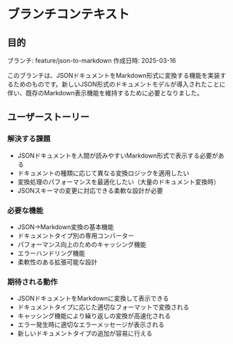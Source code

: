 # ブランチコンテキスト

## 目的

ブランチ: feature/json-to-markdown
作成日時: 2025-03-16

このブランチは、JSONドキュメントをMarkdown形式に変換する機能を実装するためのものです。新しいJSON形式のドキュメントモデルが導入されたことに伴い、既存のMarkdown表示機能を維持するために必要となりました。

## ユーザーストーリー

### 解決する課題

- JSONドキュメントを人間が読みやすいMarkdown形式で表示する必要がある
- ドキュメントの種類に応じて異なる変換ロジックを適用したい
- 変換処理のパフォーマンスを最適化したい（大量のドキュメント変換時）
- JSONスキーマの変更に対応できる柔軟な設計が必要

### 必要な機能

- JSON→Markdown変換の基本機能
- ドキュメントタイプ別の専用コンバーター
- パフォーマンス向上のためのキャッシング機能
- エラーハンドリング機能
- 柔軟性のある拡張可能な設計

### 期待される動作

- JSONドキュメントをMarkdownに変換して表示できる
- ドキュメントタイプに応じた適切なフォーマットで変換される
- キャッシング機能により繰り返しの変換が高速化される
- エラー発生時に適切なエラーメッセージが表示される
- 新しいドキュメントタイプの追加が容易に行える
